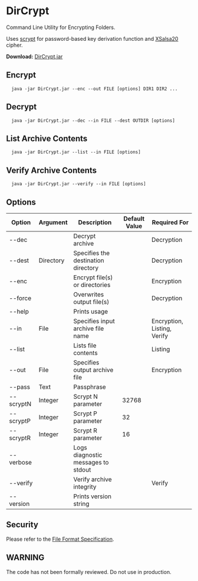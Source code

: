 # DirCrypt
Command Line Utility for Encrypting Folders.

Uses [scrypt](https://en.wikipedia.org/wiki/Scrypt)
for password-based key derivation function and 
[XSalsa20](https://en.wikipedia.org/wiki/Salsa20#XChaCha) cipher.

**Download:** [DirCrypt.jar](https://github.com/andy-goryachev/DirCrypt/raw/main/dist/DirCrypt.jar)

## Encrypt

```
  java -jar DirCrypt.jar --enc --out FILE [options] DIR1 DIR2 ...
```

## Decrypt

```
  java -jar DirCrypt.jar --dec --in FILE --dest OUTDIR [options]
```

## List Archive Contents

```
  java -jar DirCrypt.jar --list --in FILE [options]
```

## Verify Archive Contents

```
  java -jar DirCrypt.jar --verify --in FILE [options]
```

## Options

| Option | Argument | Description | Default Value | Required For |
|---|---|---|---|---|
|--dec| |Decrypt archive| |Decryption|
|--dest|Directory|Specifies the destination directory| |Decryption|
|--enc| |Encrypt file(s) or directories| |Encryption|
|--force| |Overwrites output file(s)| |Decryption|
|--help| |Prints usage| | |
|--in|File|Specifies input archive file name| |Encryption, Listing, Verify|
|--list| |Lists file contents| |Listing|
|--out|File|Specifies output archive file| |Encryption|
|--pass|Text|Passphrase| | |
|--scryptN|Integer|Scrypt N parameter|32768| |
|--scryptP|Integer|Scrypt P parameter|32| |
|--scryptR|Integer|Scrypt R parameter|16| |
|--verbose| |Logs diagnostic messages to stdout| | |
|--verify| |Verify archive integrity| |Verify|
|--version| |Prints version string| | |


## Security

Please refer to the [File Format Specification](doc/FileFormatSpec.md).


## WARNING

The code has not been formally reviewed.  Do not use in production.


